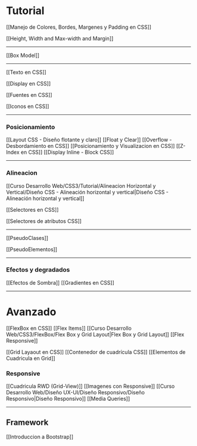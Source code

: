 # Tutorial
[[Manejo de Colores, Bordes, Margenes y Padding en CSS]]

[[Height, Width and Max-width and Margin]]

---

[[Box Model]]

---
[[Texto en CSS]]

[[Display en CSS]]

[[Fuentes en CSS]]

[[Iconos en CSS]]

---
### Posicionamiento
[[Layout CSS - Diseño flotante y claro]]
[[Float y Clear]]
[[Overflow - Desbordamiento en CSS]]
[[Posicionamiento y Visualizacion en CSS]]
[[Z-Index en CSS]]
[[Display Inline - Block CSS]]

---
### Alineacion
[[Curso Desarrollo Web/CSS3/Tutorial/Alineacion Horizontal y Vertical/Diseño CSS - Alineación horizontal y vertical|Diseño CSS - Alineación horizontal y vertical]]

[[Selectores en CSS]]

[[Selectores de atributos CSS]]

---
[[PseudoClases]]

[[PseudoElementos]]

---
### Efectos y degradados
[[Efectos de Sombra]]
[[Gradientes en CSS]]

---
# Avanzado

[[FlexBox en CSS]]
[[Flex Items]]
[[Curso Desarrollo Web/CSS3/FlexBox/Flex Box y Grid Layout|Flex Box y Grid Layout]]
[[Flex Responsive]]


[[Grid Layaout en CSS]]
[[Contenedor de cuadrícula CSS]]
[[Elementos de Cuadricula en Grid]]

### Responsive

[[Cuadricula RWD (Grid-View)]]
[[Imagenes con Responsive]]
[[Curso Desarrollo Web/Diseño UX-UI/Diseño Responsivo/Diseño Responsivo|Diseño Responsivo]]
[[Media Queries]]


---
## Framework
[[Introduccion a Bootstrap]]